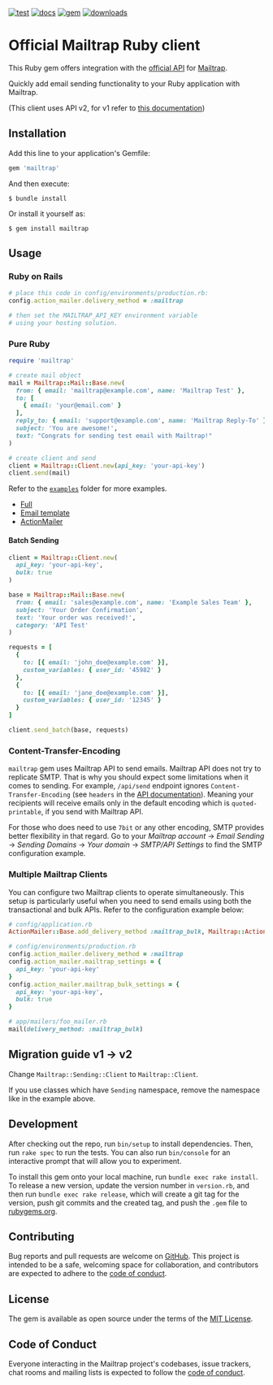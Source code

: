 [![test](https://github.com/railsware/mailtrap-ruby/actions/workflows/main.yml/badge.svg)](https://github.com/railsware/mailtrap-ruby/actions/workflows/main.yml)
[![docs](https://shields.io/badge/docs-rubydoc.info-blue)](https://rubydoc.info/gems/mailtrap)
[![gem](https://shields.io/gem/v/mailtrap)](https://rubygems.org/gems/mailtrap)
[![downloads](https://shields.io/gem/dt/mailtrap)](https://rubygems.org/gems/mailtrap)



# Official Mailtrap Ruby client

This Ruby gem offers integration with the [official API](https://api-docs.mailtrap.io/) for [Mailtrap](https://mailtrap.io).

Quickly add email sending functionality to your Ruby application with Mailtrap.

(This client uses API v2, for v1 refer to [this documentation](https://mailtrap.docs.apiary.io/))

## Installation

Add this line to your application's Gemfile:

```ruby
gem 'mailtrap'
```

And then execute:

    $ bundle install

Or install it yourself as:

    $ gem install mailtrap

## Usage

### Ruby on Rails

```ruby
# place this code in config/environments/production.rb:
config.action_mailer.delivery_method = :mailtrap

# then set the MAILTRAP_API_KEY environment variable
# using your hosting solution.
```

### Pure Ruby

```ruby
require 'mailtrap'

# create mail object
mail = Mailtrap::Mail::Base.new(
  from: { email: 'mailtrap@example.com', name: 'Mailtrap Test' },
  to: [
    { email: 'your@email.com' }
  ],
  reply_to: { email: 'support@example.com', name: 'Mailtrap Reply-To' },
  subject: 'You are awesome!',
  text: "Congrats for sending test email with Mailtrap!"
)

# create client and send
client = Mailtrap::Client.new(api_key: 'your-api-key')
client.send(mail)
```

Refer to the [`examples`](examples) folder for more examples.

- [Full](examples/full.rb)
- [Email template](examples/email_template.rb)
- [ActionMailer](examples/action_mailer.rb)

#### Batch Sending

```ruby
client = Mailtrap::Client.new(
  api_key: 'your-api-key',
  bulk: true
)

base = Mailtrap::Mail::Base.new(
  from: { email: 'sales@example.com', name: 'Example Sales Team' },
  subject: 'Your Order Confirmation',
  text: 'Your order was received!',
  category: 'API Test'
)

requests = [
  {
    to: [{ email: 'john_doe@example.com' }],
    custom_variables: { user_id: '45982' }
  },
  {
    to: [{ email: 'jane_doe@example.com' }],
    custom_variables: { user_id: '12345' }
  }
]

client.send_batch(base, requests)
```

### Content-Transfer-Encoding

`mailtrap` gem uses Mailtrap API to send emails. Mailtrap API does not try to
replicate SMTP. That is why you should expect some limitations when it comes to
sending. For example, `/api/send` endpoint ignores `Content-Transfer-Encoding`
(see `headers` in the [API documentation](https://railsware.stoplight.io/docs/mailtrap-api-docs/67f1d70aeb62c-send-email)).
Meaning your recipients will receive emails only in the default encoding which
is `quoted-printable`, if you send with Mailtrap API.

For those who does need to use `7bit` or any other encoding, SMTP provides
better flexibility in that regard. Go to your _Mailtrap account_ → _Email Sending_
→ _Sending Domains_ → _Your domain_ → _SMTP/API Settings_ to find the SMTP
configuration example.

### Multiple Mailtrap Clients

You can configure two Mailtrap clients to operate simultaneously. This setup is
particularly useful when you need to send emails using both the transactional
and bulk APIs. Refer to the configuration example below:

```ruby
# config/application.rb
ActionMailer::Base.add_delivery_method :mailtrap_bulk, Mailtrap::ActionMailer::DeliveryMethod

# config/environments/production.rb
config.action_mailer.delivery_method = :mailtrap
config.action_mailer.mailtrap_settings = {
  api_key: 'your-api-key'
}
config.action_mailer.mailtrap_bulk_settings = {
  api_key: 'your-api-key',
  bulk: true
}

# app/mailers/foo_mailer.rb
mail(delivery_method: :mailtrap_bulk)
```

## Migration guide v1 → v2

Change `Mailtrap::Sending::Client` to `Mailtrap::Client`.

If you use classes which have `Sending` namespace, remove the namespace like in the example above.

## Development

After checking out the repo, run `bin/setup` to install dependencies. Then, run `rake spec` to run the tests. You can also run `bin/console` for an interactive prompt that will allow you to experiment.

To install this gem onto your local machine, run `bundle exec rake install`. To release a new version, update the version number in `version.rb`, and then run `bundle exec rake release`, which will create a git tag for the version, push git commits and the created tag, and push the `.gem` file to [rubygems.org](https://rubygems.org).

## Contributing

Bug reports and pull requests are welcome on [GitHub](https://github.com/railsware/mailtrap-ruby). This project is intended to be a safe, welcoming space for collaboration, and contributors are expected to adhere to the [code of conduct](CODE_OF_CONDUCT.md).

## License

The gem is available as open source under the terms of the [MIT License](https://opensource.org/licenses/MIT).

## Code of Conduct

Everyone interacting in the Mailtrap project's codebases, issue trackers, chat rooms and mailing lists is expected to follow the [code of conduct](CODE_OF_CONDUCT.md).
